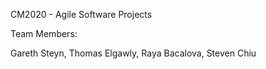 CM2020 - Agile Software Projects

Team Members:

Gareth Steyn,
Thomas Elgawly,
Raya Bacalova,
Steven Chiu
